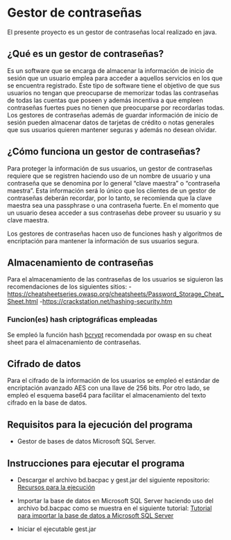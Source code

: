 # Gestor de contraseñas
El presente proyecto es un gestor de contraseñas local realizado en java.

## ¿Qué es un gestor de contraseñas?
Es un software que se encarga de almacenar la información de inicio de sesión que un usuario emplea 
para acceder a aquellos servicios en los que se encuentra registrado. Este tipo de software tiene el 
objetivo de que sus usuarios no tengan que preocuparse de memorizar todas las contraseñas de todas las 
cuentas que poseen y además incentiva a que empleen contraseñas fuertes pues no tienen que preocuparse 
por recordarlas todas. Los gestores de contraseñas además de guardar información de inicio de sesión 
pueden almacenar datos de tarjetas de crédito o notas generales que sus usuarios quieren mantener seguras 
y además no desean olvidar.

## ¿Cómo funciona un gestor de contraseñas?
Para proteger la información de sus usuarios, un gestor de contraseñas requiere que se registren 
haciendo uso de un nombre de usuario y una contraseña que se denomina por lo general “clave maestra” o “contraseña maestra”. 
Esta información será lo único que los clientes de un gestor de contraseñas deberán recordar, por lo tanto, se recomienda que 
la clave maestra sea una passphrase o una contraseña fuerte. En el momento que un usuario desea acceder a sus contraseñas debe 
proveer su usuario y su clave maestra.

Los gestores de contraseñas hacen uso de funciones hash y algoritmos de encriptación para mantener la información de sus usuarios 
segura.

## Almacenamiento de contraseñas
Para el almacenamiento de las contraseñas de los usuarios se siguieron las recomendaciones de los siguientes sitios:
-https://cheatsheetseries.owasp.org/cheatsheets/Password_Storage_Cheat_Sheet.html
-https://crackstation.net/hashing-security.htm
### Funcion(es) hash criptográficas empleadas

Se empleó la función hash [bcrypt](https://auth0.com/blog/hashing-in-action-understanding-bcrypt/) recomendada por owasp en su cheat sheet para 
el almacenamiento de contraseñas.

## Cifrado de datos
Para el cifrado de la información de los usuarios se empleó el estándar de encriptación avanzado AES con una llave de 256 bits.
Por otro lado, se empleó el esquema base64 para facilitar el almacenamiento del texto cifrado en la base de datos.

## Requisitos para la ejecución del programa
- Gestor de bases de datos Microsoft SQL Server.

## Instrucciones para ejecutar el programa
- Descargar el archivo bd.bacpac y gest.jar del siguiente repositorio:
  [Recursos para la ejecución](https://github.com/GyroElSurfista/RecursosEjecGestCont)

- Importar la base de datos en Microsoft SQL Server haciendo uso del archivo bd.bacpac como se muestra en el siguiente tutorial:
  [Tutorial para importar la base de datos a Microsoft SQL Server](https://youtu.be/XLzV_gagkZc?t=182)

- Iniciar el ejecutable gest.jar
